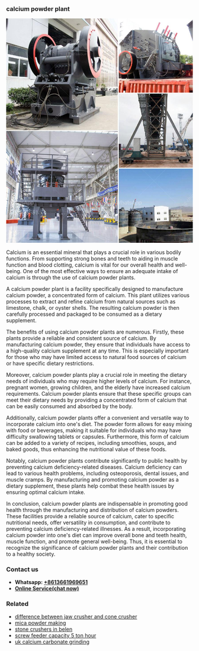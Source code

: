 <h3>calcium powder plant</h3><img src='1702260048.jpg' alt=''><p>Calcium is an essential mineral that plays a crucial role in various bodily functions. From supporting strong bones and teeth to aiding in muscle function and blood clotting, calcium is vital for our overall health and well-being. One of the most effective ways to ensure an adequate intake of calcium is through the use of calcium powder plants.</p><p>A calcium powder plant is a facility specifically designed to manufacture calcium powder, a concentrated form of calcium. This plant utilizes various processes to extract and refine calcium from natural sources such as limestone, chalk, or oyster shells. The resulting calcium powder is then carefully processed and packaged to be consumed as a dietary supplement.</p><p>The benefits of using calcium powder plants are numerous. Firstly, these plants provide a reliable and consistent source of calcium. By manufacturing calcium powder, they ensure that individuals have access to a high-quality calcium supplement at any time. This is especially important for those who may have limited access to natural food sources of calcium or have specific dietary restrictions.</p><p>Moreover, calcium powder plants play a crucial role in meeting the dietary needs of individuals who may require higher levels of calcium. For instance, pregnant women, growing children, and the elderly have increased calcium requirements. Calcium powder plants ensure that these specific groups can meet their dietary needs by providing a concentrated form of calcium that can be easily consumed and absorbed by the body.</p><p>Additionally, calcium powder plants offer a convenient and versatile way to incorporate calcium into one's diet. The powder form allows for easy mixing with food or beverages, making it suitable for individuals who may have difficulty swallowing tablets or capsules. Furthermore, this form of calcium can be added to a variety of recipes, including smoothies, soups, and baked goods, thus enhancing the nutritional value of these foods.</p><p>Notably, calcium powder plants contribute significantly to public health by preventing calcium deficiency-related diseases. Calcium deficiency can lead to various health problems, including osteoporosis, dental issues, and muscle cramps. By manufacturing and promoting calcium powder as a dietary supplement, these plants help combat these health issues by ensuring optimal calcium intake.</p><p>In conclusion, calcium powder plants are indispensable in promoting good health through the manufacturing and distribution of calcium powders. These facilities provide a reliable source of calcium, cater to specific nutritional needs, offer versatility in consumption, and contribute to preventing calcium deficiency-related illnesses. As a result, incorporating calcium powder into one's diet can improve overall bone and teeth health, muscle function, and promote general well-being. Thus, it is essential to recognize the significance of calcium powder plants and their contribution to a healthy society.</p><h3>Contact us</h3><ul><li><strong>Whatsapp:&nbsp;<a href="https://wa.me/8613661969651">+8613661969651</a></strong></li><li><a href="https://swt.shibang-china.com/?git&amp;zhl&amp;calcium powder plant"><strong>Online Service(chat now)</strong></a></li></ul><h3>Related</h3><ul><li><a href='difference between jaw crusher and cone crusher.md'>difference between jaw crusher and cone crusher</a></li><li><a href='mica powder making.md'>mica powder making</a></li><li><a href='stone crushers in belen.md'>stone crushers in belen</a></li><li><a href='screw feeder capacity 5 ton hour.md'>screw feeder capacity 5 ton hour</a></li><li><a href='uk calcium carbonate grinding.md'>uk calcium carbonate grinding</a></li></ul>